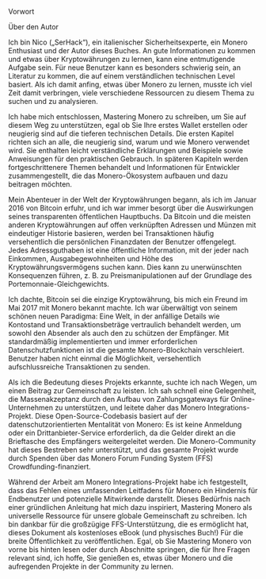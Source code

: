 Vorwort

Über den Autor

Ich bin Nico („SerHack“), ein italienischer Sicherheitsexperte, ein Monero Enthusiast und der Autor dieses Buches. An gute  Informationen zu kommen und etwas über Kryptowährungen zu lernen, kann eine entmutigende Aufgabe sein. Für neue Benutzer kann es besonders schwierig sein, an Literatur zu kommen, die auf einem verständlichen technischen Level basiert. Als ich damit anfing, etwas über Monero zu lernen, musste ich viel Zeit damit verbringen, viele verschiedene Ressourcen zu diesem Thema zu suchen und zu analysieren.

Ich habe mich entschlossen, Mastering Monero zu schreiben, um Sie auf diesem Weg zu unterstützen, egal ob Sie Ihre erstes Wallet erstellen oder neugierig sind auf die tieferen technischen Details. Die ersten Kapitel richten sich an alle, die neugierig sind, warum und wie Monero verwendet wird. Sie enthalten leicht verständliche Erklärungen und Beispiele sowie Anweisungen für den praktischen Gebrauch. In späteren Kapiteln werden fortgeschrittenere Themen behandelt und Informationen für Entwickler zusammengestellt, die das Monero-Ökosystem aufbauen und dazu beitragen möchten.

Mein Abenteuer in der Welt der Kryptowährungen begann, als ich im Januar 2016 von Bitcoin erfuhr, und ich war immer besorgt über die Auswirkungen seines transparenten öffentlichen Hauptbuchs. Da Bitcoin und die meisten anderen Kryptowährungen auf offen verknüpften Adressen und Münzen mit eindeutiger Historie basieren, werden bei Transaktionen häufig versehentlich die persönlichen Finanzdaten der Benutzer offengelegt. Jedes Adressguthaben ist eine öffentliche Information, mit der jeder nach Einkommen, Ausgabegewohnheiten und Höhe des Kryptowährungsvermögens suchen kann. Dies kann zu unerwünschten Konsequenzen führen, z. B. zu Preismanipulationen auf der Grundlage des Portemonnaie-Gleichgewichts.

Ich dachte, Bitcoin sei die einzige Kryptowährung, bis mich ein Freund im Mai 2017 mit Monero bekannt machte. Ich war überwältigt von seinem schönen neuen Paradigma: Eine Welt, in der anfällige Details wie Kontostand und Transaktionsbeträge vertraulich behandelt werden, um sowohl den Absender als auch den zu schützen der Empfänger. Mit standardmäßig implementierten und immer erforderlichen Datenschutzfunktionen ist die gesamte Monero-Blockchain verschleiert. Benutzer haben nicht einmal die Möglichkeit, versehentlich aufschlussreiche Transaktionen zu senden.

Als ich die Bedeutung dieses Projekts erkannte, suchte ich nach Wegen, um einen Beitrag zur Gemeinschaft zu leisten. Ich sah schnell eine Gelegenheit, die Massenakzeptanz durch den Aufbau von Zahlungsgateways für Online-Unternehmen zu unterstützen, und leitete daher das Monero Integrations-Projekt. Diese Open-Source-Codebasis basiert auf der datenschutzorientierten Mentalität von Monero: Es ist keine Anmeldung oder ein Drittanbieter-Service erforderlich, da die Gelder direkt an die Brieftasche des Empfängers weitergeleitet werden. Die Monero-Community hat dieses Bestreben sehr unterstützt, und das gesamte Projekt wurde durch Spenden über das Monero Forum Funding System (FFS) Crowdfunding-finanziert.

Während der Arbeit am Monero Integrations-Projekt habe ich festgestellt, dass das Fehlen eines umfassenden Leitfadens für Monero ein Hindernis für Endbenutzer und potenzielle Mitwirkende darstellt. Dieses Bedürfnis nach einer gründlichen Anleitung hat mich dazu inspiriert, Mastering Monero als universelle Ressource für unsere globale Gemeinschaft zu schreiben. Ich bin dankbar für die großzügige FFS-Unterstützung, die es ermöglicht hat, dieses Dokument als kostenloses eBook (und physisches Buch!) Für die breite Öffentlichkeit zu veröffentlichen. Egal, ob Sie Mastering Monero von vorne bis hinten lesen oder durch Abschnitte springen, die für Ihre Fragen relevant sind, ich hoffe, Sie genießen es, etwas über Monero und die aufregenden Projekte in der Community zu lernen. 

